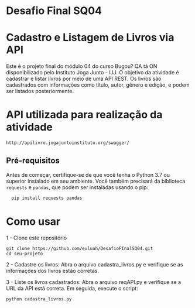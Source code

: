# Desafio Final SQ04

# Cadastro e Listagem de Livros via API

Este é o projeto final do módulo 04 do curso Bugou? QA tá ON disponibilizado pelo Instituto Joga Junto - IJJ. O objetivo da atividade é cadastrar e listar livros por meio de uma API REST. Os livros são cadastrados com informações como título, autor, gênero e edição, e podem ser listados posteriormente.

# API utilizada para realização da atividade
```
http://apilivro.jogajuntoinstituto.org/swagger/
```

## Pré-requisitos

Antes de começar, certifique-se de que você tenha o Python 3.7 ou superior instalado em seu ambiente. Você também precisará da biblioteca `requests` e `pandas`, que podem ser instaladas usando o pip:
  
  ```Bash
    pip install requests pandas
  ```

# Como usar

  1 - Clone este repositório
  ```
  git clone https://github.com/euluah/DesafioFInalSQ04.git
  cd seu-projeto
  ```
  
  2 - Cadastre os livros:
  Abra o arquivo cadastra_livros.py e verifique se as informações dos livros estão corretas.
  
  3 - Liste os livros cadastrados:
  Abra o arquivo reqAPI.py e verifique se a URL da API está correta. Em seguida, execute o script: 
  
  ```
  python cadastra_livros.py
  ```
